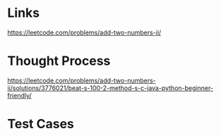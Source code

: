 # Links
https://leetcode.com/problems/add-two-numbers-ii/


# Thought Process
https://leetcode.com/problems/add-two-numbers-ii/solutions/3776021/beat-s-100-2-method-s-c-java-python-beginner-friendly/


# Test Cases

